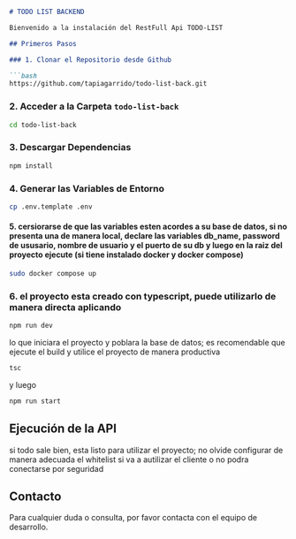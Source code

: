 ```markdown
# TODO LIST BACKEND

Bienvenido a la instalación del RestFull Api TODO-LIST

## Primeros Pasos

### 1. Clonar el Repositorio desde Github

```bash
https://github.com/tapiagarrido/todo-list-back.git
```

### 2. Acceder a la Carpeta `todo-list-back`

```bash
cd todo-list-back
```

### 3. Descargar Dependencias

```bash
npm install
```

### 4. Generar las Variables de Entorno

```bash
cp .env.template .env
```
#### 5. cersiorarse de que las variables esten acordes a su base de datos, si no presenta una de manera local, declare las variables db_name, password de ususario, nombre de usuario y el puerto de su db y luego en la raiz del proyecto ejecute (si tiene instalado docker y docker compose)

```bash
sudo docker compose up
```

### 6. el proyecto esta creado con typescript, puede utilizarlo de manera directa aplicando

```bash
npm run dev
```
lo que iniciara el proyecto y poblara la base de datos; 
es recomendable que ejecute el build y utilice el proyecto de manera productiva

```bash
tsc
```
y luego 

```bash
npm run start
```
## Ejecución de la API
si todo sale bien, esta listo para utilizar el proyecto; no olvide configurar de manera adecuada el whitelist si va a autilizar el cliente o no podra conectarse por seguridad

## Contacto

Para cualquier duda o consulta, por favor contacta con el equipo de desarrollo.


```

